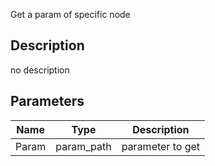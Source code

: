 Get a param of specific node



## Description
no description
## Parameters

<table>
<thead>
	<tr>
		<th>Name</th>
		<th>Type</th>
		<th>Description</th>
	</tr>
</thead>
<tr>
	<td>Param</td>
	<td><div class='bg-fuchsia-800 px-2 py-px text-white rounded-sm'>param_path</div></td>
	<td>parameter to get</td>
</tr>
</table>